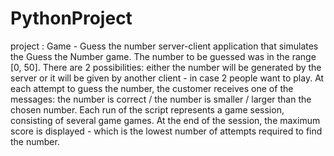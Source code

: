 # PythonProject
project : Game -  Guess the number
server-client application that simulates the Guess the Number game.
The number to be guessed was in the range [0, 50]. There are 2 possibilities: either the number will be generated by the server or it will be given by another client - in case 2 people want to play. At each attempt to guess the number, the customer receives one of the messages: the number is correct / the number is smaller / larger than the chosen number. Each run of the script represents a game session, consisting of several game games.
At the end of the session, the maximum score is displayed - which is the lowest number of attempts required to find the number.
